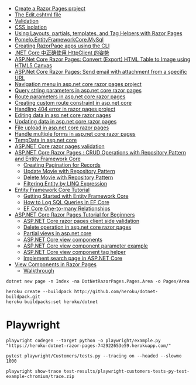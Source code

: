- [Create a Razor Pages project](https://learn.microsoft.com/en-us/aspnet/core/razor-pages/?view=aspnetcore-9.0&tabs=visual-studio-code#create-a-razor-pages-project)
- [The Edit.cshtml file](https://learn.microsoft.com/en-us/aspnet/core/razor-pages/?view=aspnetcore-9.0&tabs=visual-studio-code#the-editcshtml-file)
- [Validation](https://learn.microsoft.com/en-us/aspnet/core/razor-pages/?view=aspnetcore-9.0&tabs=visual-studio-code#validation)
- [CSS isolation](https://learn.microsoft.com/en-us/aspnet/core/razor-pages/?view=aspnetcore-9.0&tabs=visual-studio-code#css-isolation)
- [Using Layouts, partials, templates, and Tag Helpers with Razor Pages](https://learn.microsoft.com/en-us/aspnet/core/razor-pages/?view=aspnetcore-9.0&tabs=visual-studio-code#using-layouts-partials-templates-and-tag-helpers-with-razor-pages)
- [Pomelo.EntityFrameworkCore.MySql](https://github.com/PomeloFoundation/Pomelo.EntityFrameworkCore.MySql?tab=readme-ov-file#2-services-configuration)
- [Creating RazorPage apps using the CLI](https://tattoocoder.com/creating-razorpage-apps-using-the-cli/)
- [.NET Core 中正确使用 HttpClient 的姿势](https://www.cnblogs.com/willick/p/net-core-httpclient.html)
- [ASP.Net Core Razor Pages: Convert (Export) HTML Table to Image using HTML5 Canvas](https://www.aspsnippets.com/Articles/5153/ASPNet-Core-Razor-Pages-Convert-Export-HTML-Table-to-Image-using-HTML5-Canvas/)
- [ASP.Net Core Razor Pages: Send email with attachment from a specific URL](https://www.aspsnippets.com/Articles/5045/ASPNet-Core-Razor-Pages-Send-email-with-attachment-from-a-specific-URL/)
- [Navigation menu in asp.net core razor pages project](https://csharp-video-tutorials.blogspot.com/2019/11/layout-view-in-razor-pages-project.html)
- [Query string parameters in asp.net core razor pages](https://csharp-video-tutorials.blogspot.com/2019/12/query-string-parameters-in-aspnet-core.html)
- [Route parameters in asp.net core razor pages](https://csharp-video-tutorials.blogspot.com/2019/12/route-parameters-in-aspnet-core-razor.html)
- [Creating custom route constraint in asp.net core](https://csharp-video-tutorials.blogspot.com/2019/12/aspnet-core-custom-route-constraint.html)
- [Handling 404 error in razor pages project](https://csharp-video-tutorials.blogspot.com/2019/12/handling-404-error-in-razor-pages.html)
- [Editing data in asp.net core razor pages](https://csharp-video-tutorials.blogspot.com/2019/12/editing-data-in-aspnet-core-razor-pages.html)
- [Updating data in asp.net core razor pages](https://csharp-video-tutorials.blogspot.com/2020/01/updating-data-in-aspnet-core-razor-pages.html)
- [File upload in asp.net core razor pages](https://csharp-video-tutorials.blogspot.com/2020/01/file-upload-in-aspnet-core-razor-pages.html)
- [Handle multiple forms in asp.net core razor pages](https://csharp-video-tutorials.blogspot.com/2020/01/handle-multiple-forms-in-aspnet-core.html)
- [TempData in asp.net core](https://csharp-video-tutorials.blogspot.com/2020/01/tempdata-in-aspnet-core.html)
- [ASP.NET Core razor pages validation](https://csharp-video-tutorials.blogspot.com/2020/01/aspnet-core-razor-pages-validation.html)
- [ASP.NET Core Razor Pages : CRUD Operations with Repository Pattern and Entity Framework Core](https://www.hosting.work/aspnet-core-razor-pages-repository-pattern-ef-core/)
  - [Creating Pagination for Records](https://www.hosting.work/aspnet-core-razor-pages-repository-pattern-ef-core/#pagination)
  - [Update Movie with Repository Pattern](https://www.hosting.work/aspnet-core-razor-pages-repository-pattern-ef-core/#update)
  - [Delete Movie with Repository Pattern](https://www.hosting.work/aspnet-core-razor-pages-repository-pattern-ef-core/#delete)
  - [Filtering Entity by LINQ Expression](https://www.hosting.work/aspnet-core-razor-pages-repository-pattern-ef-core/#filter-linq-expression)
- [Entity Framework Core Tutorial](https://www.csharptutorial.net/entity-framework-core-tutorial/)
  - [Getting Started with Entity Framework Core](https://www.csharptutorial.net/entity-framework-core-tutorial/getting-started-with-entity-framework-core/)
  - [How to Log SQL Queries in EF Core](https://www.csharptutorial.net/entity-framework-core-tutorial/ef-core-log-sql-query/)
  - [EF Core One-to-many Relationships](https://www.csharptutorial.net/entity-framework-core-tutorial/ef-core-one-to-many-relationship/)
- [ASP.NET Core Razor Pages Tutorial for Beginners](https://csharp-video-tutorials.blogspot.com/2020/01/aspnet-core-razor-pages-client-side.html#google_vignette)
  - [ASP.NET Core razor pages client side validation](https://csharp-video-tutorials.blogspot.com/2020/01/aspnet-core-razor-pages-client-side.html)
  - [Delete operation in asp.net core razor pages](https://csharp-video-tutorials.blogspot.com/2020/01/delete-operation-in-aspnet-core-razor.html)
  - [Partial views in asp.net core](https://csharp-video-tutorials.blogspot.com/2020/01/partial-views-in-aspnet-core.html)
  - [ASP.NET Core view components](https://csharp-video-tutorials.blogspot.com/2020/01/aspnet-core-view-components.html)
  - [ASP.NET Core view component parameter example](https://csharp-video-tutorials.blogspot.com/2020/01/pass-parameters-to-view-component-in.html)
  - [ASP.NET Core view component tag helper](https://csharp-video-tutorials.blogspot.com/2020/01/aspnet-core-view-component-tag-helper.html)
  - [Implement search page in ASP.NET Core](https://csharp-video-tutorials.blogspot.com/2020/02/implement-search-page-in-aspnet-core.html)
- [View Components in Razor Pages](https://www.learnrazorpages.com/razor-pages/view-components)
  - [Walkthrough](https://www.learnrazorpages.com/razor-pages/view-components#walkthrough)
```
dotnet new page -n Index -na DotNetRazorPages.Pages.Area -o Pages/Area
```
```
heroku create --buildpack http://github.com/heroku/dotnet-buildpack.git
heroku buildpacks:set heroku/dotnet
```
# Playwright
```
playwright codegen --target python -o playwright/example.py "https://heroku-dotnet-razor-pages-742922653e59.herokuapp.com/"
```
```
pytest playwright/Customers/tests.py --tracing on --headed --slowmo 1000
```
```
playwright show-trace test-results/playwright-customers-tests-py-test-example-chromium/trace.zip
```